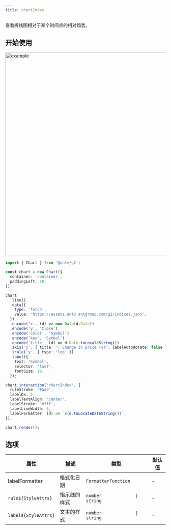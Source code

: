```yaml
---
title: chartIndex
---
```


查看折线图相对于某个时间点的相对趋势。

## 开始使用

<img alt="example" src="https://gw.alipayobjects.com/zos/raptor/1669041887727/chart-index.gif" width="640">

```ts
import { Chart } from '@antv/g2';

const chart = new Chart({
  container: 'container',
  paddingLeft: 50,
});

chart
  .line()
  .data({
    type: 'fetch',
    value: 'https://assets.antv.antgroup.com/g2/indices.json',
  })
  .encode('x', (d) => new Date(d.Date))
  .encode('y', 'Close')
  .encode('color', 'Symbol')
  .encode('key', 'Symbol')
  .encode('title', (d) => d.Date.toLocaleString())
  .axis('y', { title: '↑ Change in price (%)', labelAutoRotate: false })
  .scale('y', { type: 'log' })
  .label({
    text: 'Symbol',
    selector: 'last',
    fontSize: 10,
  });

chart.interaction('chartIndex', {
  ruleStroke: '#aaa',
  labelDx: 5,
  labelTextAlign: 'center',
  labelStroke: '#fff',
  labelLineWidth: 5,
  labelFormatter: (d) => `${d.toLocaleDateString()}`,
});

chart.render();
```

## 选项

| 属性                 | 描述         | 类型                           | 默认值 |
| -------------------- | ------------ | ------------------------------ | ------ |
| labelFormatter       | 格式化日期   | `FormatterFunction`            | -      |
| `rule${StyleAttrs}`  | 指示线的样式 | `number             \| string` | -      |
| `label${StyleAttrs}` | 文本的样式   | `number             \| string` | -      |
